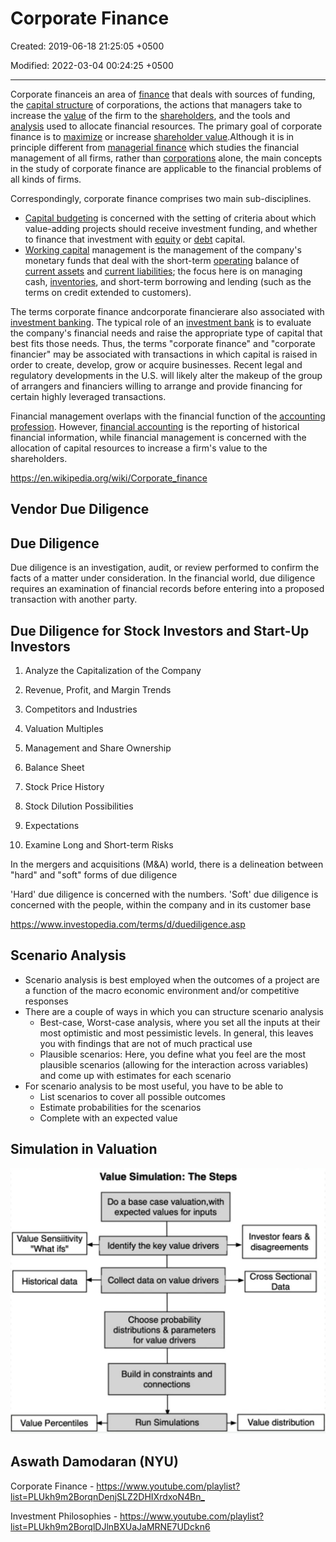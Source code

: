 # Corporate Finance

Created: 2019-06-18 21:25:05 +0500

Modified: 2022-03-04 00:24:25 +0500

---

Corporate financeis an area of [finance](https://en.wikipedia.org/wiki/Finance) that deals with sources of funding, the [capital structure](https://en.wikipedia.org/wiki/Capital_structure) of corporations, the actions that managers take to increase the [value](https://en.wikipedia.org/wiki/Value_investing) of the firm to the [shareholders](https://en.wikipedia.org/wiki/Shareholder), and the tools and [analysis](https://en.wikipedia.org/wiki/Analysis) used to allocate financial resources. The primary goal of corporate finance is to [maximize](https://en.wikipedia.org/wiki/Shareholder_value) or increase [shareholder value](https://en.wikipedia.org/wiki/Valuation_(finance)).Although it is in principle different from [managerial finance](https://en.wikipedia.org/wiki/Managerial_finance) which studies the financial management of all firms, rather than [corporations](https://en.wikipedia.org/wiki/Corporations) alone, the main concepts in the study of corporate finance are applicable to the financial problems of all kinds of firms.

Correspondingly, corporate finance comprises two main sub-disciplines.

- [Capital budgeting](https://en.wikipedia.org/wiki/Capital_budgeting) is concerned with the setting of criteria about which value-adding projects should receive investment funding, and whether to finance that investment with [equity](https://en.wikipedia.org/wiki/Ownership_equity) or [debt](https://en.wikipedia.org/wiki/Debt) capital.
- [Working capital](https://en.wikipedia.org/wiki/Working_capital) management is the management of the company's monetary funds that deal with the short-term [operating](https://en.wikipedia.org/wiki/Business_operations) balance of [current assets](https://en.wikipedia.org/wiki/Current_asset) and [current liabilities](https://en.wikipedia.org/wiki/Current_liability); the focus here is on managing cash, [inventories](https://en.wikipedia.org/wiki/Inventory), and short-term borrowing and lending (such as the terms on credit extended to customers).

The terms corporate finance andcorporate financierare also associated with [investment banking](https://en.wikipedia.org/wiki/Investment_banking). The typical role of an [investment bank](https://en.wikipedia.org/wiki/Investment_bank) is to evaluate the company's financial needs and raise the appropriate type of capital that best fits those needs. Thus, the terms "corporate finance" and "corporate financier" may be associated with transactions in which capital is raised in order to create, develop, grow or acquire businesses. Recent legal and regulatory developments in the U.S. will likely alter the makeup of the group of arrangers and financiers willing to arrange and provide financing for certain highly leveraged transactions.

Financial management overlaps with the financial function of the [accounting profession](https://en.wikipedia.org/wiki/Accounting_profession). However, [financial accounting](https://en.wikipedia.org/wiki/Financial_accounting) is the reporting of historical financial information, while financial management is concerned with the allocation of capital resources to increase a firm's value to the shareholders.

<https://en.wikipedia.org/wiki/Corporate_finance>

## Vendor Due Diligence

## Due Diligence

Due diligence is an investigation, audit, or review performed to confirm the facts of a matter under consideration. In the financial world, due diligence requires an examination of financial records before entering into a proposed transaction with another party.

## Due Diligence for Stock Investors and Start-Up Investors

1. Analyze the Capitalization of the Company

2. Revenue, Profit, and Margin Trends

3. Competitors and Industries

4. Valuation Multiples

5. Management and Share Ownership

6. Balance Sheet

7. Stock Price History

8. Stock Dilution Possibilities

9. Expectations

10. Examine Long and Short-term Risks

In the mergers and acquisitions (M&A) world, there is a delineation between "hard" and "soft" forms of due diligence

'Hard' due diligence is concerned with the numbers. 'Soft' due diligence is concerned with the people, within the company and in its customer base

<https://www.investopedia.com/terms/d/duediligence.asp>

## Scenario Analysis

- Scenario analysis is best employed when the outcomes of a project are a function of the macro economic environment and/or competitive responses
- There are a couple of ways in which you can structure scenario analysis
  - Best-case, Worst-case analysis, where you set all the inputs at their most optimistic and most pessimistic levels. In general, this leaves you with findings that are not of much practical use
  - Plausible scenarios: Here, you define what you feel are the most plausible scenarios (allowing for the interaction across variables) and come up with estimates for each scenario
- For scenario analysis to be most useful, you have to be able to
  - List scenarios to cover all possible outcomes
  - Estimate probabilities for the scenarios
  - Complete with an expected value

## Simulation in Valuation

![image](media/Corporate-Finance-image1.jpeg)

## Aswath Damodaran (NYU)

Corporate Finance - <https://www.youtube.com/playlist?list=PLUkh9m2BorqnDenjSLZ2DHIXrdxoN4Bn_>

Investment Philosophies - <https://www.youtube.com/playlist?list=PLUkh9m2BorqlDJlnBXUaJaMRNE7UDckn6>
